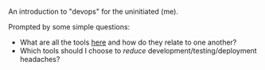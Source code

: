 An introduction to "devops" for the uninitiated (me).

Prompted by some simple questions:
* What are all the tools [here](https://github.com/showcases/devops-tools) and how do they relate to one another?
* Which tools should I choose to *reduce* development/testing/deployment headaches?
